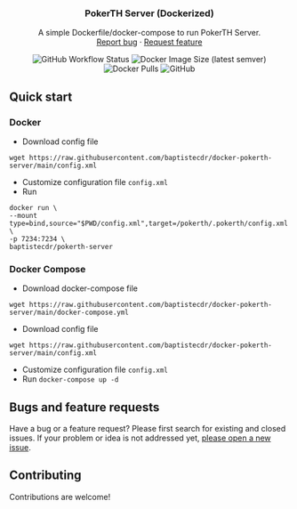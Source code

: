 <h3 align="center">PokerTH Server (Dockerized)</h3>
<p align="center">
    A simple Dockerfile/docker-compose to run PokerTH Server.
    <br>
    <a href="https://github.com/baptistecdr/docker-pokerth-server/issues/new">Report bug</a>
    ·
    <a href="https://github.com/baptistecdr/docker-pokerth-server/issues/new">Request feature</a>
</p>

<div align="center">

![GitHub Workflow Status](https://img.shields.io/github/actions/workflow/status/baptistecdr/docker-pokerth-server/ci.yml?branch=main)
![Docker Image Size (latest semver)](https://img.shields.io/docker/image-size/baptistecdr/pokerth-server)
![Docker Pulls](https://img.shields.io/docker/pulls/baptistecdr/pokerth-server)
![GitHub](https://img.shields.io/github/license/baptistecdr/docker-pokerth-server)

</div>

## Quick start

### Docker

* Download config file
```shell
wget https://raw.githubusercontent.com/baptistecdr/docker-pokerth-server/main/config.xml
```
* Customize configuration file `config.xml`
* Run
```shell
docker run \
--mount type=bind,source="$PWD/config.xml",target=/pokerth/.pokerth/config.xml \
-p 7234:7234 \
baptistecdr/pokerth-server
```

### Docker Compose

* Download docker-compose file
```shell
wget https://raw.githubusercontent.com/baptistecdr/docker-pokerth-server/main/docker-compose.yml
```
* Download config file
```shell
wget https://raw.githubusercontent.com/baptistecdr/docker-pokerth-server/main/config.xml
```
* Customize configuration file `config.xml`
* Run `docker-compose up -d`

## Bugs and feature requests

Have a bug or a feature request? Please first search for existing and closed issues. If your problem or idea is not
addressed yet, [please open a new issue](https://github.com/baptistecdr/docker-pokerth-server/issues).

## Contributing

Contributions are welcome!
